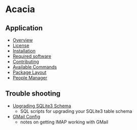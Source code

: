 Acacia
======

Application
-----------

- [Overview](../README.md)
- [License](../LICENSE)
- [Installation](../INSTALL.md)
- [Required software](../htdocs/help/requirements.md)
- [Contributing](../CONTRIBUTING.md)
- [Available Commands](../htdocs/help/commands.md)
- [Package Layout](../htdocs/help/package-layout.md)
- [People Manager](../htdocs/help/people-manager.md)

Trouble shooting
----------------

- [Upgrading SQLite3 Schema](../schema/)
    - SQL scripts for upgrading your SQLite3 table schema 
- [GMail Config](GMAIL-CONFIG.txt)
    - notes on getting IMAP working with GMail

